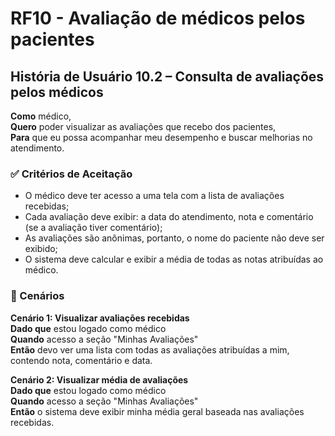 # RF10 - Avaliação de médicos pelos pacientes
## História de Usuário 10.2 – Consulta de avaliações pelos médicos

**Como** médico,  
**Quero** poder visualizar as avaliações que recebo dos pacientes,  
**Para** que eu possa acompanhar meu desempenho e buscar melhorias no atendimento.  

### ✅ Critérios de Aceitação

- O médico deve ter acesso a uma tela com a lista de avaliações recebidas;
- Cada avaliação deve exibir: a data do atendimento, nota e comentário (se a avaliação tiver comentário);
- As avaliações são anônimas, portanto, o nome do paciente não deve ser exibido;
- O sistema deve calcular e exibir a média de todas as notas atribuídas ao médico.

### 📌 Cenários

**Cenário 1: Visualizar avaliações recebidas**  
**Dado que** estou logado como médico  
**Quando** acesso a seção "Minhas Avaliações"  
**Então** devo ver uma lista com todas as avaliações atribuídas a mim, contendo nota, comentário e data.  

**Cenário 2: Visualizar média de avaliações**  
**Dado que** estou logado como médico  
**Quando** acesso a seção "Minhas Avaliações"  
**Então** o sistema deve exibir minha média geral baseada nas avaliações recebidas.
